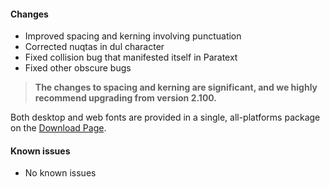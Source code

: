 
#### Changes

- Improved spacing and kerning involving punctuation
- Corrected nuqtas in dul character
- Fixed collision bug that manifested itself in Paratext
- Fixed other obscure bugs

> **The changes to spacing and kerning are significant, and we highly recommend upgrading from version 2.100.**


Both desktop and web fonts are provided in a single, all-platforms package on the [Download Page](https://software.sil.org/awami/download/).

#### Known issues

- No known issues


